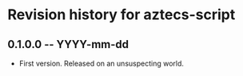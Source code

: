 # Revision history for aztecs-script

## 0.1.0.0 -- YYYY-mm-dd

* First version. Released on an unsuspecting world.
